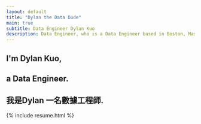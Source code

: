 ```yaml
---
layout: default
title: "Dylan the Data Dude"
main: true
subtitle: Data Engineer Dylan Kuo
description: Data Engineer, who is a Data Engineer based in Boston, Massachusetts.
---
```

<div class="intro-animation">
<section class="explanation">
    <h1 class="intro">
    I'm Dylan Kuo,
    </h1>
    <h1 class="intro">a Data Engineer.
    </h1>
    <h2 class="intro">我是Dylan 一名數據工程師.</h2>
</section>
</div>
{% include resume.html %}
